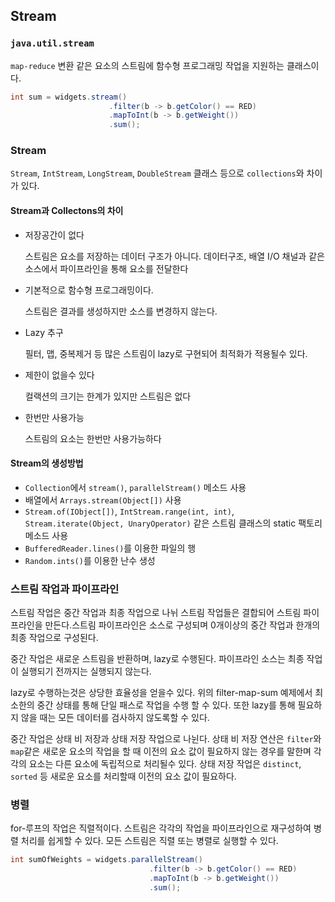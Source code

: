 ## Stream

### `java.util.stream` 

`map-reduce` 변환 같은 요소의 스트림에 함수형 프로그래밍 작업을 지원하는 클래스이다.

```java
int sum = widgets.stream()
                      .filter(b -> b.getColor() == RED)
                      .mapToInt(b -> b.getWeight())
                      .sum();
```

### Stream

`Stream`,  `IntStream`,  `LongStream`, `DoubleStream` 클래스 등으로 `collections`와 차이가 있다.

#### Stream과 Collectons의 차이

- 저장공간이 없다

  스트림은 요소를 저장하는 데이터 구조가 아니다. 데이터구조, 배열 I/O 채널과 같은 소스에서 파이프라인을 통해 요소를 전달한다

- 기본적으로 함수형 프로그래밍이다.

  스트림은 결과를 생성하지만 소스를 변경하지 않는다.

- Lazy 추구

  필터, 맵, 중복제거 등 많은 스트림이 lazy로 구현되어 최적화가 적용될수 있다.

- 제한이 없을수 있다

  컬랙션의 크기는 한계가 있지만 스트림은 없다

- 한번만 사용가능

  스트림의 요소는 한번만 사용가능하다

#### Stream의 생성방법

- `Collection`에서 `stream()`, `parallelStream()` 메소드 사용
- 배열에서 `Arrays.stream(Object[])` 사용
- `Stream.of(IObject[])`, `IntStream.range(int, int)`, `Stream.iterate(Object, UnaryOperator)` 같은 스트림 클래스의 static 팩토리 메소드 사용
- `BufferedReader.lines()`를 이용한 파일의 행
- `Random.ints()`를 이용한 난수 생성

### 스트림 작업과 파이프라인

스트림 작업은 중간 작업과 최종 작업으로 나뉘 스트림 작업들은 결합되어 스트림 파이프라인을 만든다.스트림 파이프라인은 소스로 구성되며 0개이상의 중간 작업과 한개의 최종 작업으로 구성된다.

중간 작업은 새로운 스트림을 반환하며, lazy로 수행된다. 파이프라인 소스는 최종 작업이 실행되기 전까지는 실행되지 않는다.

lazy로 수행하는것은 상당한 효율성을 얻을수  있다. 위의 filter-map-sum 예제에서 최소한의 중간 상태를 통해 단일 패스로 작업을 수행 할 수 있다. 또한 lazy를 통해 필요하지 않을 때는 모든 데이터를 검사하지 않도록할 수 있다.

중간 작업은 상태 비 저장과 상태 저장 작업으로 나뉜다. 상태 비 저장 연산은 `filter`와 `map`같은 새로운 요소의 작업을 할 때 이전의 요소 값이 필요하지 않는 경우를 말한며 각각의 요소는 다른 요소에 독립적으로 처리될수 있다. 상태 저장 작업은 `distinct`, `sorted` 등 새로운 요소를 처리할때 이전의 요소 값이 필요하다.

### 병렬

for-루프의 작업은 직렬적이다. 스트림은 각각의 작업을 파이프라인으로 재구성하여 병렬 처리를 쉽게할 수 있다. 모든 스트림은 직렬 또는 병렬로 실행할 수 있다. 

```java
int sumOfWeights = widgets.parallelStream()
                               .filter(b -> b.getColor() == RED)
                               .mapToInt(b -> b.getWeight())
                               .sum();
```

